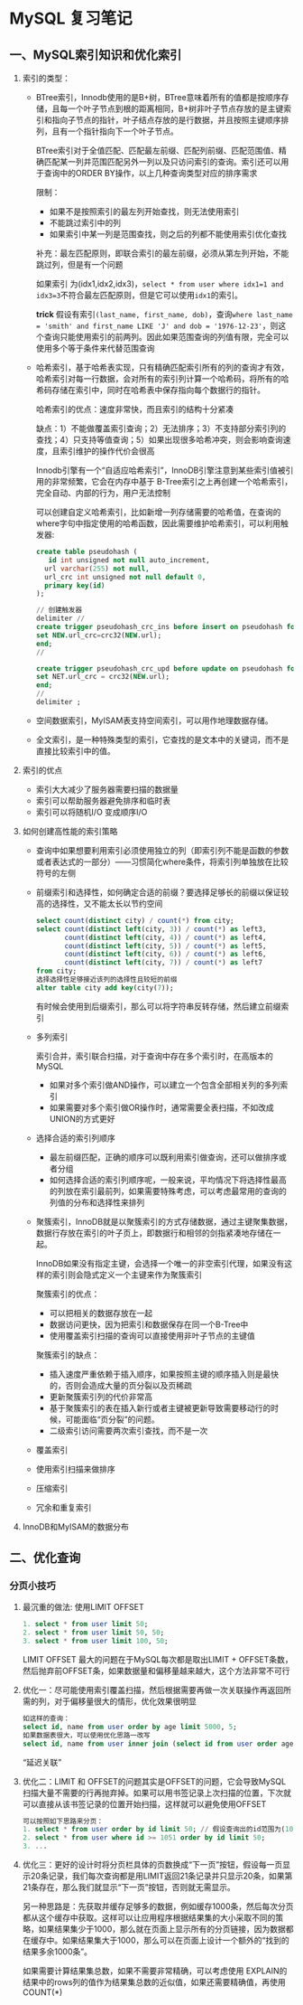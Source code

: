 # MySQL 复习笔记

## 一、MySQL索引知识和优化索引

1. 索引的类型： 

   - BTree索引，Innodb使用的是B+树，BTree意味着所有的值都是按顺序存储，且每一个叶子节点到根的距离相同，B+树非叶子节点存放的是主键索引和指向子节点的指针，叶子结点存放的是行数据，并且按照主键顺序排列，且有一个指针指向下一个叶子节点。

     BTree索引对于全值匹配、匹配最左前缀、匹配列前缀、匹配范围值、精确匹配某一列并范围匹配另外一列以及只访问索引的查询。索引还可以用于查询中的ORDER BY操作，以上几种查询类型对应的排序需求

     限制：

     - 如果不是按照索引的最左列开始查找，则无法使用索引
     - 不能跳过索引中的列
     - 如果索引中某一列是范围查找，则之后的列都不能使用索引优化查找

     补充：最左匹配原则，即联合索引的最左前缀，必须从第左列开始，不能跳过列，但是有一个问题

     如果索引 为(idx1,idx2,idx3)，`select * from user where idx1=1 and idx3=3`不符合最左匹配原则，但是它可以使用`idx1`的索引。

     **trick** 假设有索引`(last_name, first_name, dob)`，查询`where last_name = 'smith' and first_name LIKE 'J' and dob = '1976-12-23'`，则这个查询只能使用索引的前两列。因此如果范围查询的列值有限，完全可以使用多个等于条件来代替范围查询

   - 哈希索引，基于哈希表实现，只有精确匹配索引所有的列的查询才有效，哈希索引对每一行数据，会对所有的索引列计算一个哈希码，将所有的哈希码存储在索引中，同时在哈希表中保存指向每个数据行的指针。

     哈希索引的优点：速度非常快，而且索引的结构十分紧凑

     缺点：1）不能做覆盖索引查询；2）无法排序；3）不支持部分索引列的查找；4）只支持等值查询；5）如果出现很多哈希冲突，则会影响查询速度，且索引维护的操作代价会很高

     Innodb引擎有一个“自适应哈希索引”，InnoDB引擎注意到某些索引值被引用的非常频繁，它会在内存中基于 B-Tree索引之上再创建一个哈希索引，完全自动、内部的行为，用户无法控制

     可以创建自定义哈希索引，比如新增一列存储需要的哈希值，在查询的where字句中指定使用的哈希函数，因此需要维护哈希索引，可以利用触发器:

     ```sql
     create table pseudohash (
     	id int unsigned not null auto_increment,
       url varchar(255) not null,
       url_crc int unsigned not null default 0,
       primary key(id)
     );
     
     // 创建触发器
     delimiter //
     create trigger pseudohash_crc_ins before insert on pseudohash for each row begin
     set NEW.url_crc=crc32(NEW.url);
     end;
     //
     
     create trigger pseudohash_crc_upd before update on pseudohash for each row begin
     set NET.url_crc = crc32(NEW.url);
     end;
     //
     delimiter ;
     ```

     

   - 空间数据索引，MyISAM表支持空间索引，可以用作地理数据存储。

   - 全文索引，是一种特殊类型的索引，它查找的是文本中的关键词，而不是直接比较索引中的值。

2. 索引的优点

   - 索引大大减少了服务器需要扫描的数据量
   - 索引可以帮助服务器避免排序和临时表
   - 索引可以将随机I/O 变成顺序I/O

3. 如何创建高性能的索引策略

   - 查询中如果想要利用索引必须使用独立的列（即索引列不能是函数的参数或者表达式的一部分）——习惯简化where条件，将索引列单独放在比较符号的左侧

   - 前缀索引和选择性，如何确定合适的前缀？要选择足够长的前缀以保证较高的选择性，又不能太长以节约空间

     ```sql
     select count(distinct city) / count(*) from city;
     select count(distinct left(city, 3)) / count(*) as left3,
            count(distinct left(city, 4)) / count(*) as left4,
            count(distinct left(city, 5)) / count(*) as left5,
            count(distinct left(city, 6)) / count(*) as left6,
            count(distinct left(city, 7)) / count(*) as left7
     from city;
     选择选择性足够接近该列的选择性且较短的前缀
     alter table city add key(city(7));
     ```

     有时候会使用到后缀索引，那么可以将字符串反转存储，然后建立前缀索引

   - 多列索引

     索引合并，索引联合扫描，对于查询中存在多个索引时，在高版本的MySQL

     - 如果对多个索引做AND操作，可以建立一个包含全部相关列的多列索引
     - 如果需要对多个索引做OR操作时，通常需要全表扫描，不如改成 UNION的方式更好

   - 选择合适的索引列顺序

     - 最左前缀匹配，正确的顺序可以既利用索引做查询，还可以做排序或者分组
     - 如何选择合适的索引列顺序呢，一般来说，平均情况下将选择性最高的列放在索引最前列，如果需要特殊考虑，可以考虑最常用的查询的列值的分布和选择性来排列

   - 聚簇索引，InnoDB就是以聚簇索引的方式存储数据，通过主键聚集数据，数据行存放在索引的叶子页上，即数据行和相邻的剑指紧凑地存储在一起。

     InnoDB如果没有指定主键，会选择一个唯一的非空索引代理，如果没有这样的索引则会隐式定义一个主键来作为聚簇索引

     聚簇索引的优点：

     - 可以把相关的数据存放在一起
     - 数据访问更快，因为把索引和数据保存在同一个B-Tree中
     - 使用覆盖索引扫描的查询可以直接使用非叶子节点的主键值

     聚簇索引的缺点：

     - 插入速度严重依赖于插入顺序，如果按照主键的顺序插入则是最快的，否则会造成大量的页分裂以及页稀疏
     - 更新聚簇索引列的代价非常高
     - 基于聚簇索引的表在插入新行或者主键被更新导致需要移动行的时候，可能面临“页分裂”的问题。
     - 二级索引访问需要两次索引查找，而不是一次

   - 覆盖索引

   - 使用索引扫描来做排序

   - 压缩索引

   - 冗余和重复索引

4. InnoDB和MyISAM的数据分布



## 二、优化查询

### 分页小技巧

1. 最沉重的做法: 使用LIMIT OFFSET

   ```sql
   1. select * from user limit 50;
   2. select * from user limit 50, 50;
   3. select * from user limit 100, 50;
   ```

   LIMIT OFFSET 最大的问题在于MySQL每次都是取出LIMIT + OFFSET条数，然后抛弃前OFFSET条，如果数据量和偏移量越来越大，这个方法非常不可行

2. 优化一：尽可能使用索引覆盖扫描，然后根据需要再做一次关联操作再返回所需的列，对于偏移量很大的情形，优化效果很明显

   ```sql
   如这样的查询：
   select id, name from user order by age limit 5000, 5;
   如果数据表很大，可以使用优化思路一改写
   select id, name from user inner join (select id from user order age limit 5000, 5) as user2 using(id)
   ```

   “延迟关联”

3. 优化二：LIMIT 和 OFFSET的问题其实是OFFSET的问题，它会导致MySQL扫描大量不需要的行再抛弃掉。如果可以用书签记录上次扫描的位置，下次就可以直接从该书签记录的位置开始扫描，这样就可以避免使用OFFSET

   ```sql
   可以按照如下思路来分页：
   1. select * from user order by id limit 50; // 假设查询出的id范围为(1001, 1050)
   2. select * from user where id >= 1051 order by id limit 50;
   3. ...
   ```

4. 优化三：更好的设计时将分页栏具体的页数换成“下一页”按钮，假设每一页显示20条记录，我们每次查询都是用LIMIT返回21条记录并只显示20条，如果第21条存在，那么我们就显示“下一页”按钮，否则就无需显示。

   另一种思路是：先获取并缓存足够多的数据，例如缓存1000条，然后每次分页都从这个缓存中获取。这样可以让应用程序根据结果集的大小采取不同的策略，如果结果集少于1000，那么就在页面上显示所有的分页链接，因为数据都在缓存中。如果结果集大于1000，那么可以在页面上设计一个额外的“找到的结果多余1000条”。

   如果需要计算结果集总数，如果不需要非常精确，可以考虑使用 EXPLAIN的结果中的rows列的值作为结果集总数的近似值，如果还需要精确值，再使用COUNT(*)